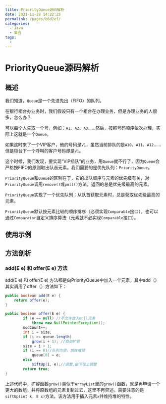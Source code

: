 ```yaml
---
title: PriorityQueue源码解析
date: 2021-11-28 14:22:25
permalink: /pages/b6d2ef/
categories:
  - Java
  - 集合
tags:
  -   
---
```


#   PriorityQueue源码解析

##  概述

我们知道，`Queue`是一个先进先出（FIFO）的队列。

在银行柜台办业务时，我们假设只有一个柜台在办理业务，但是办理业务的人很多，怎么办？

可以每个人先取一个号，例如：`A1`、`A2`、`A3`……然后，按照号码顺序依次办理，实际上这就是一个`Queue`。

如果这时来了一个VIP客户，他的号码是`V1`，虽然当前排队的是`A10`、`A11`、`A12`……但是柜台下一个呼叫的客户号码却是`V1`。

这个时候，我们发现，要实现“VIP插队”的业务，用`Queue`就不行了，因为`Queue`会严格按FIFO的原则取出队首元素。我们需要的是优先队列：`PriorityQueue`。

`PriorityQueue`和`Queue`的区别在于，它的出队顺序与元素的优先级有关，对`PriorityQueue`调用`remove()`或`poll()`方法，返回的总是优先级最高的元素。

`PriorityQueue`实现了一个优先队列：从队首获取元素时，总是获取优先级最高的元素。

`PriorityQueue`默认按元素比较的顺序排序（必须实现`Comparable`接口），也可以通过`Comparator`自定义排序算法（元素就不必实现`Comparable`接口）。

##  使用示例



##  方法剖析

###  **add(E e) 和 offer(E e) 方法**

add(E e) 和 offer(E e) 方法都是向PriorityQueue中加入一个元素，其中add（）其实调用了offer（）方法如下：

```java
public boolean add(E e) {
    return offer(e);
}

public boolean offer(E e) {
        if (e == null) //不允许放入null元素
            throw new NullPointerException();
        modCount++;
        int i = size;
        if (i >= queue.length)
            grow(i + 1); //自动扩容
        size = i + 1;
        if (i == 0)//队列为空，放在堆顶
            queue[0] = e;
        else
            siftUp(i, e);//调整,由下往上调整
        return true;
}
```

上述代码中，扩容函数`grow()`类似于`ArrayList`里的`grow()`函数，就是再申请一个更大的数组，并将原数组的元素复制过去，这里不再赘述。需要注意的是`siftUp(int k, E x)`方法，该方法用于插入元素`x`并维持堆的特性。

